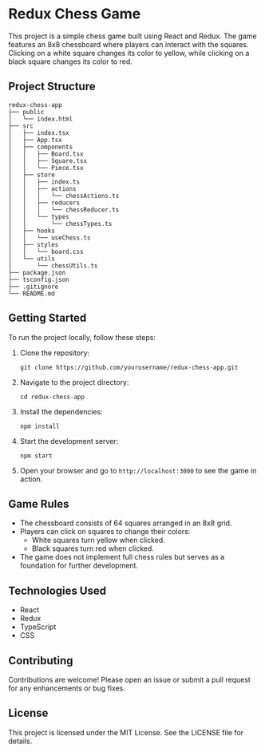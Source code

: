 # Redux Chess Game

This project is a simple chess game built using React and Redux. The game features an 8x8 chessboard where players can interact with the squares. Clicking on a white square changes its color to yellow, while clicking on a black square changes its color to red.

## Project Structure

```
redux-chess-app
├── public
│   └── index.html
├── src
│   ├── index.tsx
│   ├── App.tsx
│   ├── components
│   │   ├── Board.tsx
│   │   ├── Square.tsx
│   │   └── Piece.tsx
│   ├── store
│   │   ├── index.ts
│   │   ├── actions
│   │   │   └── chessActions.ts
│   │   ├── reducers
│   │   │   └── chessReducer.ts
│   │   └── types
│   │       └── chessTypes.ts
│   ├── hooks
│   │   └── useChess.ts
│   ├── styles
│   │   └── board.css
│   └── utils
│       └── chessUtils.ts
├── package.json
├── tsconfig.json
├── .gitignore
└── README.md
```

## Getting Started

To run the project locally, follow these steps:

1. Clone the repository:
   ```
   git clone https://github.com/yourusername/redux-chess-app.git
   ```

2. Navigate to the project directory:
   ```
   cd redux-chess-app
   ```

3. Install the dependencies:
   ```
   npm install
   ```

4. Start the development server:
   ```
   npm start
   ```

5. Open your browser and go to `http://localhost:3000` to see the game in action.

## Game Rules

- The chessboard consists of 64 squares arranged in an 8x8 grid.
- Players can click on squares to change their colors:
  - White squares turn yellow when clicked.
  - Black squares turn red when clicked.
- The game does not implement full chess rules but serves as a foundation for further development.

## Technologies Used

- React
- Redux
- TypeScript
- CSS

## Contributing

Contributions are welcome! Please open an issue or submit a pull request for any enhancements or bug fixes.

## License

This project is licensed under the MIT License. See the LICENSE file for details.